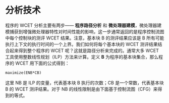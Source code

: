 # 分析技术

程序的 WCET 分析主要有两步—— **程序路径分析** 和 **微处理器建模**，微处理器建模捕获到增强微处理器特性对时间性能的影响，这一步通常返回的是程序控制流图中每个控制块的测评 WCET 结果。注意，基本块 B 的测评结果应该是 B 所有可能执行上下文的执行时间的一个上界。我们如何将每个基本块的 WCET 测评结果结合起来得到整个程序的 WCET 呢？这就是路径分析来完成的。通常大多 WCET 工具使用整数线性规划（ILP）方法来计算。定义 **B** 为程序的基本块集合，那么程序的 WCET 用下面的公式得到：

	maximize(ENB*CB)

这里 NB 是 ILP 的变量，代表基本块 B 执行的次数；CB 是一个常数，代表基本块 B 的 WCET 测评结果。对于 NB 的线性限制是由下面基于控制流图（CFG）来得到的等式。